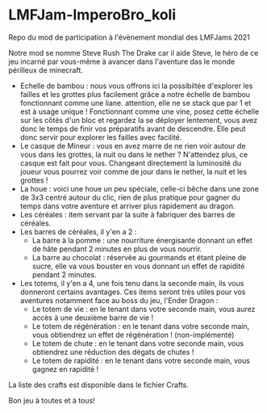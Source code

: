 # LMFJam-ImperoBro_koli
Repo du mod de participation à l'évènement mondial des LMFJams 2021

Notre mod se nomme Steve Rush The Drake car il aide Steve, le héro de ce jeu incarné par vous-même à avancer dans l'aventure das le monde périlleux de minecraft.

- Echelle de bambou : nous vous offrons ici la possibiltée d'explorer les failles et les grottes plus facilement grâce a notre échelle de bambou fonctionnant comme une liane. attention, elle ne se stack que par 1 et est à usage unique ! Fonctionnant comme une vine, posez cette échelle sur les côtés d'un bloc et regardez la se déployer lentement, vous avez donc le temps de finir vos préparatifs avant de descendre. Elle peut donc servir pour explorer les failles avec facilité.
- Le casque de Mineur : vous en avez marre de ne rien voir autour de vous dans les grottes, la nuit ou dans le nether ? N'attendez plus, ce casque est fait pour vous. Changeant directement la luminosité du joueur vous pourrez voir comme de jour dans le nether, la nuit et les grottes !
- La houe : voici une houe un peu spéciale, celle-ci bêche dans une zone de 3x3 centré autour du clic, rien de plus pratique pour gagner du temps dans votre aventure et arriver plus rapidement au dragon.
- Les céréales : item servant par la suite à fabriquer des barres de céréales.
- Les barres de céréales, il y'en a 2 :
  - La barre à la pomme : une nourriture énergisante donnant un effet de hâte pendant 2 minutes en plus de vous nourrir. 
  - La barre au chocolat : réservée au gourmands et étant pleine de sucre, elle va vous bouster en vous donnant un effet de rapidité pendant 2 minutes.
- Les totems, il y'en a 4, une fois tenu dans la seconde main, ils vous donneront certains avantages. Ces items seront très utiles pour vos aventures notamment face au boss du jeu, l'Ender Dragon :
  - Le totem de vie : en le tenant dans votre seconde main, vous aurez accès à une deuxième barre de vie !
  - Le totem de régénération : en le tenant dans votre seconde main, vous obtiendrez un effet de régénération ! (non-implémenté)
  - Le totem de chute : en le tenant dans votre seconde main, vous obtiendrez une réduction des dégats de chutes !
  - Le totem de rapidité : en le tenant dans votre seconde main, vous gagnez en rapidité !

La liste des crafts est disponible dans le fichier Crafts.

Bon jeu à toutes et à tous!
